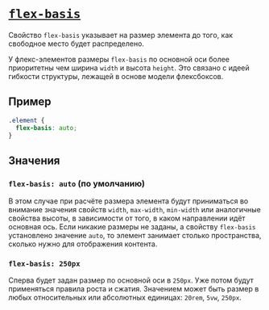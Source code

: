 # [`flex-basis`](../index.md)

Свойство `flex-basis` указывает на размер элемента до того, как свободное место будет распределено.

У флекс-элементов размеры `flex-basis` по основной оси более приоритетны чем ширина `width` и высота `height`. Это связано с идеей гибкости структуры, лежащей в основе модели флексбоксов.

## Пример

```css
.element {
  flex-basis: auto;
}
```

## Значения

### `flex-basis: auto` (по умолчанию)

В этом случае при расчёте размера элемента будут приниматься во внимание значения свойств `width`, `max-width`, `min-width` или аналогичные свойства высоты, в зависимости от того, в каком направлении идёт основная ось. Если никакие размеры не заданы, а свойству `flex-basis` установлено значение `auto`, то элемент занимает столько пространства, сколько нужно для отображения контента.

### `flex-basis: 250px`

Cперва будет задан размер по основной оси в `250px`. Уже потом будут применяться правила роста и сжатия. Значением может быть размер в любых относительных или абсолютных единицах: `20rem`, `5vw`, `250px`.
